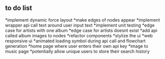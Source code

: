 ## to do list

*implement dynamic force layout
*make edges of nodes appear
*implement wrapper api call text around user input text 
*implement unit testing
*edge case for artists with one album
*edge case for artists doesnt exist
*add api called album images to nodes
*refactor components
*stylize the ui 
*web responsive ui
*animated loading symbol during api call and flowchart generation
*home page where user enters their own api key 
*image to music page
*potentially allow unique users to store their search history
